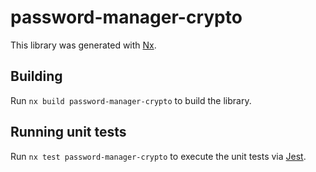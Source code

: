 # password-manager-crypto

This library was generated with [Nx](https://nx.dev).

## Building

Run `nx build password-manager-crypto` to build the library.

## Running unit tests

Run `nx test password-manager-crypto` to execute the unit tests via [Jest](https://jestjs.io).
